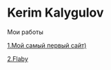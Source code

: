 # Kerim Kalygulov
   Мои работы

[1.Мой самый первый сайт)]( https://kerimskill.github.io/site%20portfolio/ "Описание")

[2.Flaby](https://kerimskill.github.io/flaby-test/ "Описание")
